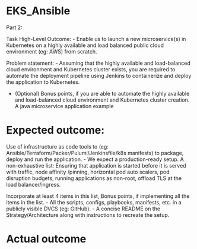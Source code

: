 # EKS_Ansible

Part 2: 

Task High-Level Outcome: - Enable us to launch a new microservice(s) in Kubernetes on a highly available and load balanced public cloud environment (eg: AWS) from scratch. 

Problem statement: - Assuming that the highly available and load-balanced cloud environment and Kubernetes cluster exists, you are required to automate the deployment pipeline using Jenkins to containerize and deploy the application to Kubernetes. 

- (Optional) Bonus points, if you are able to automate the highly available and load-balanced cloud environment and Kubernetes cluster creation. A java microservice application example

# Expected outcome:

Use of infrastructure as code tools to (eg: Ansible/Terraform/Packer/Pulumi/Jenkinsfile/k8s manifests) to package, deploy and run the
application. - We expect a production-ready setup. A non-exhaustive list: Ensuring that application is started before it is served with traffic, node affinity /pinning, horizontal pod auto scalers, pod disruption budgets, running applications as non-root, offload TLS at the load balancer/ingress.

Incorporate at least 4 items in this list, Bonus points, if implementing all the items in the list. - All the scripts, configs, playbooks, manifests, etc. in a publicly visible DVCS (eg: GitHub). - A concise README on the Strategy/Architecture along with instructions to recreate the setup.


# Actual outcome


